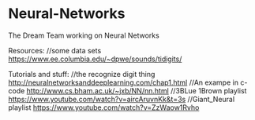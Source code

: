 # Neural-Networks
The Dream Team working on Neural Networks

Resources:
//some data sets
https://www.ee.columbia.edu/~dpwe/sounds/tidigits/



Tutorials and stuff:
//the recognize digit thing
http://neuralnetworksanddeeplearning.com/chap1.html
//An exampe in c-code
http://www.cs.bham.ac.uk/~jxb/NN/nn.html
//3BLue 1Brown playlist 
https://www.youtube.com/watch?v=aircAruvnKk&t=3s
//Giant_Neural playlist
https://www.youtube.com/watch?v=ZzWaow1Rvho
